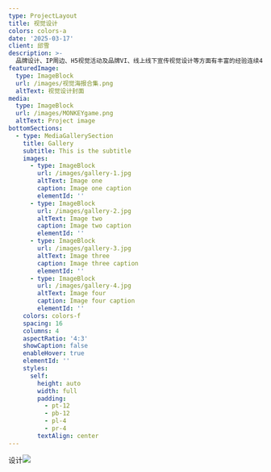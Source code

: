 ```yaml
---
type: ProjectLayout
title: 视觉设计
colors: colors-a
date: '2025-03-17'
client: 邱雪
description: >-
  品牌设计、IP周边、H5视觉活动及品牌VI、线上线下宣传视觉设计等方面有丰富的经验连续4年主导MWC通信展展台设计，获通信大会「最受品牌欢迎奖」，品牌搜索指数提升300%
featuredImage:
  type: ImageBlock
  url: /images/视觉海报合集.png
  altText: 视觉设计封面
media:
  type: ImageBlock
  url: /images/MONKEYgame.png
  altText: Project image
bottomSections:
  - type: MediaGallerySection
    title: Gallery
    subtitle: This is the subtitle
    images:
      - type: ImageBlock
        url: /images/gallery-1.jpg
        altText: Image one
        caption: Image one caption
        elementId: ''
      - type: ImageBlock
        url: /images/gallery-2.jpg
        altText: Image two
        caption: Image two caption
        elementId: ''
      - type: ImageBlock
        url: /images/gallery-3.jpg
        altText: Image three
        caption: Image three caption
        elementId: ''
      - type: ImageBlock
        url: /images/gallery-4.jpg
        altText: Image four
        caption: Image four caption
        elementId: ''
    colors: colors-f
    spacing: 16
    columns: 4
    aspectRatio: '4:3'
    showCaption: false
    enableHover: true
    elementId: ''
    styles:
      self:
        height: auto
        width: full
        padding:
          - pt-12
          - pb-12
          - pl-4
          - pr-4
        textAlign: center
---
```

设计![](/images/MONKEYgame.png)
